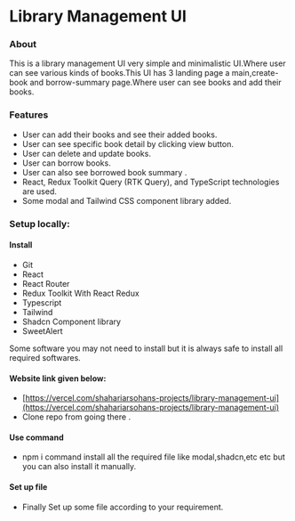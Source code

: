 # Library Management UI

### About

This is a library management UI very simple and minimalistic UI.Where user can see various kinds of books.This UI has 3 landing page a main,create-book and borrow-summary page.Where user can see books and add their books.

### Features

- User can add their books and see their added books.
- User can see specific book detail by clicking view button.
- User can delete and update books.
- User can borrow books.
- User can also see borrowed book summary .
- React, Redux Toolkit Query (RTK Query), and TypeScript technologies are used.
- Some modal and Tailwind CSS component library added.


### Setup locally:

#### Install

- Git
- React
- React Router
- Redux Toolkit With React Redux
- Typescript
- Tailwind
- Shadcn Component library
- SweetAlert

Some software you may not need to install but it is always safe to install all required softwares.

#### Website link given below:

- [https://vercel.com/shahariarsohans-projects/library-management-ui](https://vercel.com/shahariarsohans-projects/library-management-ui)
- Clone repo from going there .

#### Use command

- npm i command install all the required file like modal,shadcn,etc etc but you can also install it manually.


#### Set up file

- Finally Set up some file according to your requirement.
